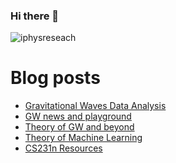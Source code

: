 ### Hi there 👋

<!--
**iphysresearch/iphysresearch** is a ✨ _special_ ✨ repository because its `README.md` (this file) appears on your GitHub profile.

Here are some ideas to get you started:

- 🔭 I’m currently working on ...
- 🌱 I’m currently learning ...
- 👯 I’m looking to collaborate on ...
- 🤔 I’m looking for help with ...
- 💬 Ask me about ...
- 📫 How to reach me: ...
- 😄 Pronouns: ...
- ⚡ Fun fact: ...
-->
 
<p align="left"> <img src="https://komarev.com/ghpvc/?username=iphysreseach&label=Profile%20views&color=0e75b6&style=plastic" alt="iphysreseach" /> </p>


# Blog posts

<!-- BLOG-POST-LIST:START -->

- [Gravitational Waves Data Analysis](https://iphysresearch.github.io/blog/project/gwda/)
- [GW news and playground](https://iphysresearch.github.io/blog/project/gw-news-playground/)
- [Theory of GW and beyond](https://iphysresearch.github.io/blog/project/gravitational-waves/)
- [Theory of Machine Learning](https://iphysresearch.github.io/blog/project/machine-learning/)
- [CS231n Resources](https://iphysresearch.github.io/blog/project/cs231n/)

<!-- BLOG-POST-LIST:END -->

